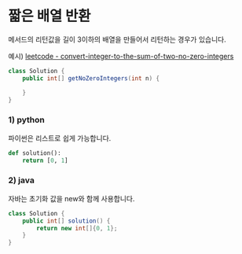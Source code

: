# 짧은 배열 반환

메서드의 리턴값을 길이 3이하의 배열을 만들어서 리턴하는 경우가 있습니다.

예시) [leetcode - convert-integer-to-the-sum-of-two-no-zero-integers](https://leetcode.com/problems/convert-integer-to-the-sum-of-two-no-zero-integers/)

```java
class Solution {
    public int[] getNoZeroIntegers(int n) {

    }
}
```

### 1) python
파이썬은 리스트로 쉽게 가능합니다.
```python
def solution():
    return [0, 1]
```

### 2) java
자바는 초기화 값을 new와 함께 사용합니다.
```java
class Solution {
    public int[] solution() {
        return new int[]{0, 1};
    }
}
```